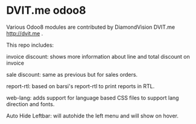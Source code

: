 DVIT.me odoo8
=====

Various Odoo8 modules are contributed by DiamondVision DVIT.me http://dvit.me .


This repo includes:

invoice discount: shows more information about line and total discount on invoice

sale discount: same as previous but for sales orders.

report-rtl: based on barsi's report-rtl to print reports in RTL.

web-lang: adds support for language based CSS files to support lang direction and fonts.

Auto Hide Leftbar: will autohide the left menu and will show on hover.
